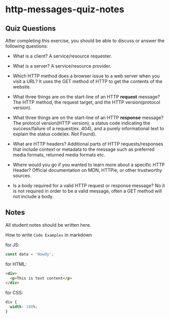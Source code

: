 # http-messages-quiz-notes

## Quiz Questions

After completing this exercise, you should be able to discuss or answer the following questions:

- What is a client?
  A service/resource requester.

- What is a server?
  A service/resource provider.

- Which HTTP method does a browser issue to a web server when you visit a URL?
  It uses the GET method of HTTP to get the contents of the website.

- What three things are on the start-line of an HTTP **request** message?
  The HTTP method, the request target, and the HTTP version(protocol version).

- What three things are on the start-line of an HTTP **response** message?
  The protocol version(HTTP version), a status code indicating the success/failure of a request(ex. 404), and a purely informational text to explain the status code(ex. Not Found).

- What are HTTP headers?
  Additional parts of HTTP requests/responses that include context or metadata to the message such as preferred media formats, returned media formats etc.

- Where would you go if you wanted to learn more about a specific HTTP Header?
  Official documentation on MDN, HTTPie, or other trustworthy sources.

- Is a body required for a valid HTTP request or response message?
  No it is not required in order to be a valid message, often a GET method will not include a body.

## Notes

All student notes should be written here.

How to write `Code Examples` in markdown

for JS:

```javascript
const data = 'Howdy';
```

for HTML:

```html
<div>
  <p>This is text content</p>
</div>
```

for CSS:

```css
div {
  width: 100%;
}
```

